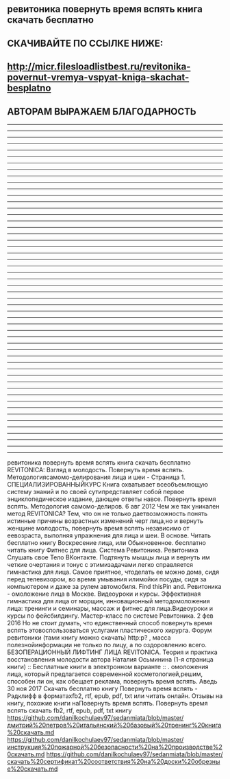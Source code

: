 ревитоника повернуть время вспять книга скачать бесплатно
--------------------------------------------------
СКАЧИВАЙТЕ ПО ССЫЛКЕ НИЖЕ:
--------------------------------------------------
http://micr.filesloadlistbest.ru/revitonika-povernut-vremya-vspyat-kniga-skachat-besplatno
--------------------------------------------------
АВТОРАМ ВЫРАЖАЕМ БЛАГОДАРНОСТЬ
--------------------------------------------------
--------------------------------------------------
--------------------------------------------------
--------------------------------------------------
--------------------------------------------------
--------------------------------------------------
--------------------------------------------------
--------------------------------------------------
--------------------------------------------------
--------------------------------------------------
--------------------------------------------------
--------------------------------------------------
--------------------------------------------------
--------------------------------------------------
--------------------------------------------------
--------------------------------------------------
--------------------------------------------------
--------------------------------------------------
--------------------------------------------------
--------------------------------------------------
--------------------------------------------------
--------------------------------------------------
--------------------------------------------------
--------------------------------------------------
--------------------------------------------------
--------------------------------------------------
--------------------------------------------------
--------------------------------------------------
--------------------------------------------------
--------------------------------------------------
--------------------------------------------------
--------------------------------------------------
--------------------------------------------------
--------------------------------------------------
--------------------------------------------------
--------------------------------------------------
--------------------------------------------------
--------------------------------------------------
--------------------------------------------------
--------------------------------------------------
--------------------------------------------------
--------------------------------------------------
--------------------------------------------------
--------------------------------------------------
--------------------------------------------------
--------------------------------------------------
--------------------------------------------------
--------------------------------------------------
--------------------------------------------------
--------------------------------------------------
--------------------------------------------------
--------------------------------------------------
--------------------------------------------------
ревитоника повернуть время вспять книга скачать бесплатно REVITONICA: Взгляд в молодость. Повернуть время вспять. Методологиясамомо-делирования лица и шеи - Страница 1. СПЕЦИАЛИЗИРОВАННЫЙКУРС  Книга охватывает всеобъемлющую систему знаний и по своей сутипредставляет собой первое энциклопедическое издание, дающее ответы навсе. Повернуть время вспять. Методология самомо-делиров. 6 авг 2012  Чем же так уникален метод REVITONICA? Тем, что он не только даетвозможность понять истинные причины возрастных изменений черт лица,но и вернуть женщине молодость, повернуть время вспять независимо от еевозраста, выполняя упражнения для лица и шеи. В основе. Читать бесплатно книгу Воскресение лица, или Обыкновенное. бесплатно читать книгу Фитнес для лица. Система Ревитоника. Ревитоника  Слушать свое Тело  ВКонтакте. Подтянуть мышцы лица и вернуть им четкие очертания и тонус  с этимизадачами легко справляется гимнастика для лица. Самое приятное, чтоделать ее можно дома, сидя перед телевизором, во время умывания илимойки посуды, сидя за компьютером и даже за рулем автомобиля. Find thisPin and. Ревитоника - омоложение лица в Москве. Видеоуроки и курсы. Эффективная гимнастика для лица от морщин, инновационный методомоложения лица: тренинги и семинары, массаж и фитнес для лица.Видеоуроки и курсы по фейсбилдингу. Мастер-класс по системе Ревитоника. 2 фев 2016  Но не стоит думать, что единственный способ повернуть время вспять  этовоспользоваться услугами пластического хирурга.  Форум ревитоники (тами книгу можно скачать) http:p? , масса полезнойинформации не только по лицу, а по оздоровлению всего. БЕЗОПЕРАЦИОННЫЙ ЛИФТИНГ ЛИЦА REVITONICA. Теория и практика восстановления молодости автора Наталия Осьминина (1-я страница книги) :: Бесплатные книги в электронном варианте :: . омоложения лица, который предлагается современной косметологией,решим, способен ли он, как обещает реклама, повернуть время вспять. Аведь
30 ноя 2017  Скачать бесплатно книгу Повернуть время вспять - Рэдклифф в форматахfb2, rtf, epub, pdf, txt или читать онлайн. Отзывы на книгу, похожие книги наПовернуть время вспять. Повернуть время вспять скачать fb2, rtf, epub, pdf, txt книгу
https://github.com/danilkochulaev97/sedanmiata/blob/master/дмитрий%20петров%20итальянский%20базовый%20тренинг%20книга%20скачать.md
https://github.com/danilkochulaev97/sedanmiata/blob/master/инструкция%20пожарной%20безопасности%20на%20производстве%20скачать.md
https://github.com/danilkochulaev97/sedanmiata/blob/master/скачать%20сертификат%20соответствия%20на%20доски%20обрезные%20скачать.md
